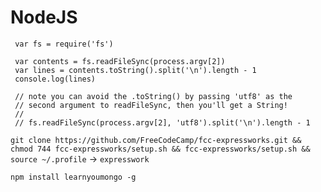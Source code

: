 # NodeJS

     var fs = require('fs')  
       
     var contents = fs.readFileSync(process.argv[2])  
     var lines = contents.toString().split('\n').length - 1  
     console.log(lines)  
       
     // note you can avoid the .toString() by passing 'utf8' as the  
     // second argument to readFileSync, then you'll get a String!  
     //  
     // fs.readFileSync(process.argv[2], 'utf8').split('\n').length - 1  

`git clone https://github.com/FreeCodeCamp/fcc-expressworks.git && chmod 744 fcc-expressworks/setup.sh && fcc-expressworks/setup.sh && source ~/.profile` -> `expresswork`

`npm install learnyoumongo -g`